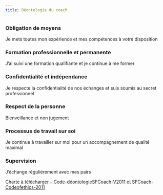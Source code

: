 ```yaml
---
title: Déontologie du coach
---
```


### Obligation de moyens

Je mets toutes mon expérience et mes compétences à votre disposition

### Formation professionnelle et permanente

J’ai suivi une formation qualifiante et je continue à me former

### Confidentialité et indépendance

Je respecte la confidentialité de nos échanges et suis soumis au secret professionnel

### Respect de la personne

Bienveillance et non jugement

### Processus de travail sur soi

Je continue à travailler sur moi pour un accompagnement de qualité maximal

### Supervision

J’échange régulièrement avec mes pairs


[Charte à télécharger – Code-déontologieSFCoach-V2011 et SFCoach-Codeofethics-2011](https://www.emccfrance.org/wp-content/uploads/20170418_FR_WEB_livret.pdf)
